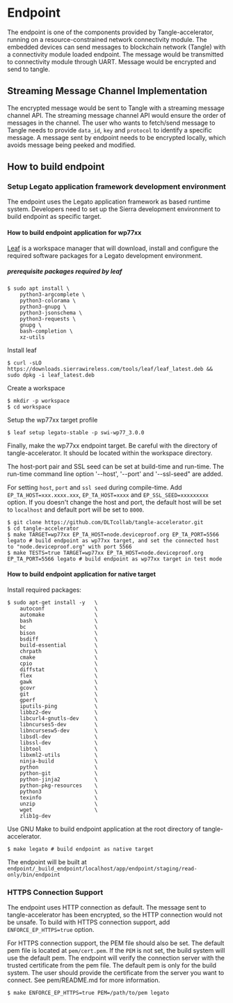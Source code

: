 # Endpoint

The endpoint is one of the components provided by Tangle-accelerator, running on a resource-constrained network connectivity module. The embedded devices can send messages to blockchain network (Tangle) with a connectivity module loaded endpoint. The message would be transmitted to connectivity module through UART. Message would be encrypted and send to tangle.

## Streaming Message Channel Implementation

The encrypted message would be sent to Tangle with a streaming message channel API. The streaming message channel API would ensure the order of messages in the channel. The user who wants to fetch/send message to Tangle needs to provide `data_id`, `key` and `protocol` to identify a specific message.
A message sent by endpoint needs to be encrypted locally, which avoids message being peeked and modified.

## How to build endpoint

### Setup Legato application framework development environment

The endpoint uses the Legato application framework as based runtime system. Developers need to set up the Sierra development environment to build endpoint as specific target.

#### How to build endpoint application for wp77xx

[Leaf](https://docs.legato.io/latest/toolsLeaf.html) is a workspace manager that will download, install and configure the required software packages for a Legato development environment.

##### prerequisite packages required by leaf

```shell
$ sudo apt install \
    python3-argcomplete \
    python3-colorama \
    python3-gnupg \
    python3-jsonschema \
    python3-requests \
    gnupg \
    bash-completion \
    xz-utils
```

Install leaf

```shell
$ curl -sLO https://downloads.sierrawireless.com/tools/leaf/leaf_latest.deb && sudo dpkg -i leaf_latest.deb
```

Create a workspace

```shell
$ mkdir -p workspace
$ cd workspace
```

Setup the wp77xx target profile

```shell
$ leaf setup legato-stable -p swi-wp77_3.0.0
```

Finally, make the wp77xx endpoint target. Be careful with the directory of tangle-accelerator. It should be located within the workspace directory.

The host-port pair and SSL seed can be set at build-time and run-time. The run-time command line option '--host', '--port' and '--ssl-seed" are added. 

For setting `host`, `port` and `ssl seed` during compile-time. Add `EP_TA_HOST=xxx.xxxx.xxx`, `EP_TA_HOST=xxxx` and `EP_SSL_SEED=xxxxxxxxx` option. If you doesn't change the host and port, the default host will be set to `localhost` and default port will be set to `8000`.

```shell
$ git clone https://github.com/DLTcollab/tangle-accelerator.git
$ cd tangle-accelerator
$ make TARGET=wp77xx EP_TA_HOST=node.deviceproof.org EP_TA_PORT=5566 legato # build endpoint as wp77xx target, and set the connected host to "node.deviceproof.org" with port 5566
$ make TESTS=true TARGET=wp77xx EP_TA_HOST=node.deviceproof.org EP_TA_PORT=5566 legato # build endpoint as wp77xx target in test mode
```

#### How to build endpoint application for native target

Install required packages:

```shell
$ sudo apt-get install -y   \
    autoconf                \
    automake                \
    bash                    \
    bc                      \
    bison                   \
    bsdiff                  \
    build-essential         \
    chrpath                 \
    cmake                   \
    cpio                    \
    diffstat                \
    flex                    \
    gawk                    \
    gcovr                   \
    git                     \
    gperf                   \
    iputils-ping            \
    libbz2-dev              \
    libcurl4-gnutls-dev     \
    libncurses5-dev         \
    libncursesw5-dev        \
    libsdl-dev              \
    libssl-dev              \
    libtool                 \
    libxml2-utils           \
    ninja-build             \
    python                  \
    python-git              \
    python-jinja2           \
    python-pkg-resources    \
    python3                 \
    texinfo                 \
    unzip                   \
    wget                    \
    zlib1g-dev
```

Use GNU Make to build endpoint application at the root directory of tangle-accelerator.

```shell
$ make legato # build endpoint as native target
```

The endpoint will be built at `endpoint/_build_endpoint/localhost/app/endpoint/staging/read-only/bin/endpoint`

### HTTPS Connection Support

The endpoint uses HTTP connection as default. The message sent to tangle-accelerator has been encrypted, so the HTTP connection would not be unsafe. To build with HTTPS connection support, add `ENFORCE_EP_HTTPS=true` option.

For HTTPS connection support, the PEM file should also be set. The default pem file is located at `pem/cert.pem`. If the `PEM` is not set, the build system will use the default pem. The endpoint will verify the connection server with the trusted certificate from the pem file. The default pem is only for the build system. The user should provide the certificate from the server you want to connect. See pem/README.md for more information.

```shell
$ make ENFORCE_EP_HTTPS=true PEM=/path/to/pem legato
```
